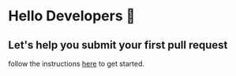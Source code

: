 # Hello Developers :wave:
## Let's help you submit your first pull request

follow the instructions [here](https://trygit.js.org) to get started. 

